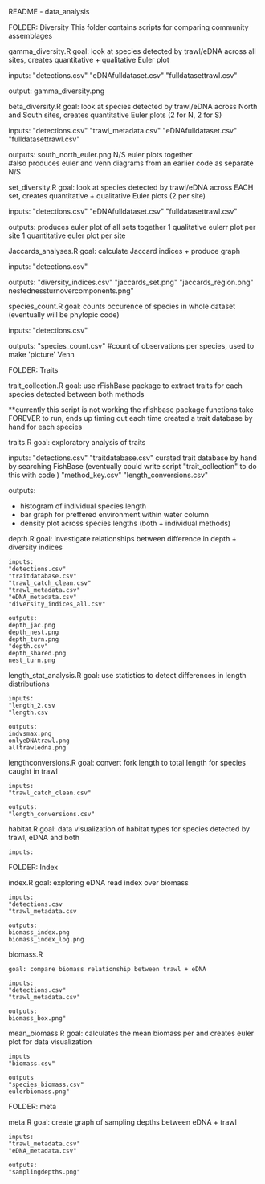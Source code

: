 README - data_analysis

  
FOLDER: Diversity 
This folder contains scripts for comparing community assemblages


gamma_diversity.R
  goal: look at species detected by trawl/eDNA across all sites, creates quantitative + 
  qualitative Euler plot 
  
  inputs: 
  "detections.csv"
  "eDNAfulldataset.csv"
  "fulldatasettrawl.csv"
  
  output: 
  gamma_diversity.png
  
beta_diversity.R
  goal: look at species detected by trawl/eDNA across North and South sites, creates 
  quantitative Euler plots (2 for N, 2 for S)
  
  inputs: 
  "detections.csv"
  "trawl_metadata.csv"
  "eDNAfulldataset.csv"
  "fulldatasettrawl.csv"
  
  outputs: 
  south_north_euler.png N/S euler plots together   
  #also produces euler and venn diagrams from an earlier code as separate N/S
  

set_diversity.R 
  goal: look at species detected by trawl/eDNA across EACH set,  creates quantitative + 
  qualitative Euler plots (2 per site)
  
  inputs: 
	"detections.csv"
	"eDNAfulldataset.csv"
	"fulldatasettrawl.csv"
  
  outputs:
  produces euler plot of all sets together
  1 qualitative eulerr plot per site 
  1 quantitative euler plot per site 
  

Jaccards_analyses.R
  goal: calculate Jaccard indices + produce graph
  
  inputs: 
  "detections.csv"
  
  outputs: 
  "diversity_indices.csv"
  "jaccards_set.png"
  "jaccards_region.png"
  nestednessturnovercomponents.png"
  
species_count.R
goal: counts occurence of species in whole dataset (eventually will be phylopic code)
  
  inputs: 
   "detections.csv"
   
   outputs: 
   "species_count.csv" #count of observations per species, used to make 'picture' Venn
   
FOLDER: Traits 

trait_collection.R
  goal: use rFishBase package to extract traits for each species detected between both methods 
  
  **currently this script is not working
  the rfishbase package functions take FOREVER to run, ends up timing out each time 
  created a trait database by hand for each species 

traits.R 
  goal: exploratory analysis of traits 
  
  inputs: 
  "detections.csv"
  "traitdatabase.csv" curated trait database by hand by searching FishBase (eventually could write                       script "trait_collection" to do this with code )
   "method_key.csv"
   "length_conversions.csv"
   
   outputs: 
   - histogram of individual species length 
   - bar graph for preffered environment within water column 
   - density plot across species lengths (both + individual methods)

   
depth.R
	goal: investigate relationships between difference in depth + diversity indices 

	inputs: 
	"detections.csv"
	"traitdatabase.csv"
	"trawl_catch_clean.csv"
	"trawl_metadata.csv"
	"eDNA_metadata.csv"
	"diversity_indices_all.csv"
	
	outputs: 
	depth_jac.png
	depth_nest.png
	depth_turn.png
	"depth.csv"
	depth_shared.png
	nest_turn.png
	
length_stat_analysis.R
	goal: use statistics to detect differences in length distributions 
	
	inputs: 
	"length_2.csv
	"length.csv
	
	outputs: 
	indvsmax.png
	onlyeDNAtrawl.png
	alltrawledna.png
	
lengthconversions.R
	goal: convert fork length to total length for species caught in trawl 
	
	inputs:
	"trawl_catch_clean.csv"
	
	outputs: 
	"length_conversions.csv" 
	
habitat.R
	goal: data visualization of habitat types for species detected by trawl, eDNA and both
	
	inputs: 
	
	

FOLDER: Index 

index.R 
	goal: exploring eDNA read index over biomass 
	
	inputs: 
	"detections.csv
	"trawl_metadata.csv
	
	outputs: 
	biomass_index.png
	biomass_index_log.png

biomass.R 

	goal: compare biomass relationship between trawl + eDNA
	
	inputs: 
	"detections.csv"
	"trawl_metadata.csv"
	
	outputs: 
	biomass_box.png"
	
mean_biomass.R
	goal: calculates the mean biomass per and creates euler plot for data visualization
	
	inputs 
	"biomass.csv"
	
	outputs
	"species_biomass.csv"
	eulerbiomass.png"
	

FOLDER: meta

meta.R
	goal: create graph of sampling depths between eDNA + trawl 
	
	inputs: 
	"trawl_metadata.csv"
	"eDNA_metadata.csv"
	
	outputs: 
	"samplingdepths.png"

  